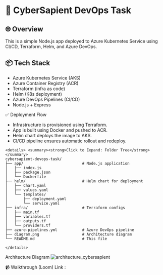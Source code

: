 # 🚀 CyberSapient DevOps Task

## 🌐 Overview

This is a simple Node.js app deployed to Azure Kubernetes Service using CI/CD, Terraform, Helm, and Azure DevOps.

## 📦 Tech Stack

- Azure Kubernetes Service (AKS)
- Azure Container Registry (ACR)
- Terraform (infra as code)
- Helm (K8s deployment)
- Azure DevOps Pipelines (CI/CD)
- Node.js + Express


✅ Deployment Flow
* Infrastructure is provisioned using Terraform.
* App is built using Docker and pushed to ACR.
* Helm chart deploys the image to AKS.
* CI/CD pipeline ensures automatic rollout and redeploy.
```
<details> <summary><strong>Click to Expand: Folder Tree</strong></summary>
cybersapient-devops-task/
├── app/                          # Node.js application
│   ├── index.js
│   ├── package.json
│   └── Dockerfile
├── helm/                         # Helm chart for deployment
│   ├── Chart.yaml
│   ├── values.yaml
│   └── templates/
│       ├── deployment.yaml
│       └── service.yaml
├── infra/                        # Terraform configs
│   ├── main.tf
│   ├── variables.tf
│   ├── outputs.tf
│   └── providers.tf
├── azure-pipelines.yml           # Azure DevOps pipeline
├── diagram.png                   # Architecture diagram
└── README.md                     # This file

</details>
```
Architecture Diagram
![architecture_cybersapient](https://github.com/user-attachments/assets/46436250-9baa-4672-86a6-86de436d3f6b)

📹 Walkthrough (Loom)
Link : 
